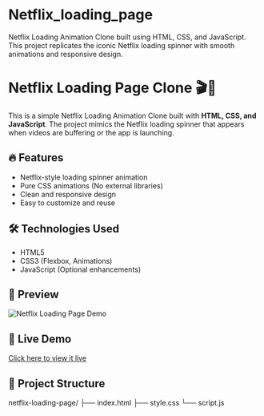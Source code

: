 # Netflix_loading_page
Netflix Loading Animation Clone built using HTML, CSS, and JavaScript. This project replicates the iconic Netflix loading spinner with smooth animations and responsive design.
# Netflix Loading Page Clone 🎬🍿

This is a simple Netflix Loading Animation Clone built with **HTML, CSS, and JavaScript**. The project mimics the Netflix loading spinner that appears when videos are buffering or the app is launching.

## 🔥 Features
- Netflix-style loading spinner animation
- Pure CSS animations (No external libraries)
- Clean and responsive design
- Easy to customize and reuse

## 🛠️ Technologies Used
- HTML5
- CSS3 (Flexbox, Animations)
- JavaScript (Optional enhancements)

## 📸 Preview
![Netflix Loading Page Demo](path/to/your/screenshot.png)

## 🚀 Live Demo
[Click here to view it live](https://your-username.github.io/netflix-loading-page/)

## 📂 Project Structure
netflix-loading-page/
├── index.html
├── style.css
└── script.js
